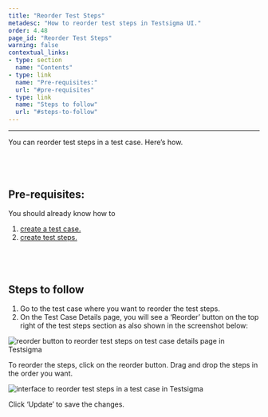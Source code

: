 ```yaml
---
title: "Reorder Test Steps"
metadesc: "How to reorder test steps in Testsigma UI."
order: 4.48
page_id: "Reorder Test Steps"
warning: false
contextual_links:
- type: section
  name: "Contents"
- type: link
  name: "Pre-requisites:"
  url: "#pre-requisites"
- type: link
  name: "Steps to follow"
  url: "#steps-to-follow"
---
```


---

You can reorder test steps in a test case. Here’s how.

&emsp;
---

## **Pre-requisites:**

You should already know how to

 1. [create a test case.](https://testsigma.com/docs/test-cases/manage/add-edit-delete/)
 2. [create test steps.](https://testsigma.com/docs/test-cases/create-steps-nl/overview/)

&emsp;
---

## **Steps to follow**

 1. Go to the test case where you want to reorder the test steps.
 2. On the Test Case Details page, you will see a ‘Reorder’ button on the top right of the test steps section as also shown in the screenshot below:
   
![reorder button to reorder test steps on test case details page in Testsigma](https://docs.testsigma.com/images/reorder/reorder-button-test-case-details-page-to-reorder-testsigma.png)

To reorder the steps, click on the reorder button. Drag and drop the steps in the order you want.

![interface to reorder test steps in a test case in Testsigma](https://docs.testsigma.com/images/reorder/reorder-interface-reorder-test-steps-testsigma.png)

Click ‘Update’ to save the changes. 
